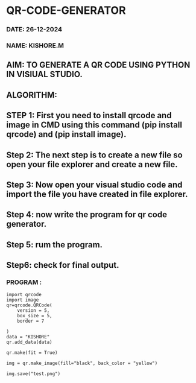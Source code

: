 # QR-CODE-GENERATOR

### DATE: 26-12-2024

### NAME: KISHORE.M

## AIM: TO GENERATE A QR CODE USING PYTHON IN VISIUAL STUDIO.

## ALGORITHM: 
## STEP 1: First you need to install qrcode and image in CMD using this command (pip install qrcode) and (pip install image).
## Step 2: The next step is to create a new file so open your file explorer and create a new file.
## Step 3: Now  open your visual studio code and import the file you have created in file explorer.
## Step 4: now write the program for qr code generator.
## Step 5: rum the program.
## Step6: check for final output.

### PROGRAM :
```
import qrcode
import image
qr=qrcode.QRCode(
    version = 5, 
    box_size = 5, 
    border = 7

)
data = "KISHORE"
qr.add_data(data)

qr.make(fit = True)

img = qr.make_image(fill="black", back_color = "yellow")

img.save("test.png")

```


